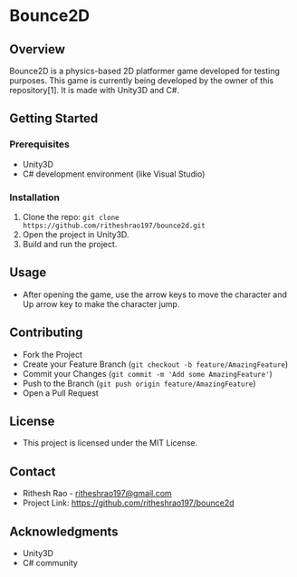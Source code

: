 # Bounce2D

## Overview

Bounce2D is a  physics-based 2D platformer game developed for testing purposes. This game is currently being developed by the owner of this repository[1]. It is made with Unity3D and C#.

## Getting Started

### Prerequisites

- Unity3D
- C# development environment (like Visual Studio)

### Installation

1. Clone the repo: `git clone https://github.com/ritheshrao197/bounce2d.git`
2. Open the project in Unity3D.
3. Build and run the project.

## Usage

- After opening the game, use the arrow keys to move the character and Up arrow key to make the character jump.

## Contributing

- Fork the Project
- Create your Feature Branch (`git checkout -b feature/AmazingFeature`)
- Commit your Changes (`git commit -m 'Add some AmazingFeature'`)
- Push to the Branch (`git push origin feature/AmazingFeature`)
- Open a Pull Request

## License

- This project is licensed under the MIT License.

## Contact

- Rithesh Rao - ritheshrao197@gmail.com
- Project Link: https://github.com/ritheshrao197/bounce2d

## Acknowledgments

- Unity3D
- C# community
